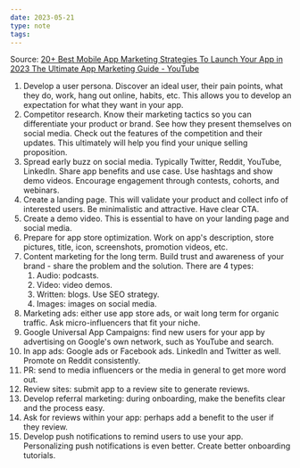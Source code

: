 ```yaml
---
date: 2023-05-21
type: note
tags: 
---
```


Source: [20+ Best Mobile App Marketing Strategies To Launch Your App in 2023 The Ultimate App Marketing Guide - YouTube](https://www.youtube.com/watch?v=PjMHk89BvgE)

1. Develop a user persona. Discover an ideal user, their pain points, what they do, work, hang out online, habits, etc. This allows you to develop an expectation for what they want in your app.
2. Competitor research. Know their marketing tactics so you can differentiate your product or brand. See how they present themselves on social media. Check out the features of the competition and their updates. This ultimately will help you find your unique selling proposition.
3. Spread early buzz on social media. Typically Twitter, Reddit, YouTube, LinkedIn. Share app benefits and use case. Use hashtags and show demo videos. Encourage engagement through contests, cohorts, and webinars.
4. Create a landing page. This will validate your product and collect info of interested users. Be minimalistic and attractive. Have clear CTA.
5. Create a demo video. This is essential to have on your landing page and social media.
6. Prepare for app store optimization. Work on app's description, store pictures, title, icon, screenshots, promotion videos, etc.
7. Content marketing for the long term. Build trust and awareness of your brand - share the problem and the solution. There are 4 types:
	1. Audio: podcasts. 
	2. Video: video demos.
	3. Written: blogs. Use SEO strategy.
	4. Images: images on social media.
8. Marketing ads: either use app store ads, or wait long term for organic traffic. Ask micro-influencers that fit your niche.
9. Google Universal App Campaigns: find new users for your app by advertising on Google's own network, such as YouTube and search.
10. In app ads: Google ads or Facebook ads. LinkedIn and Twitter as well. Promote on Reddit consistently.
11. PR: send to media influencers or the media in general to get more word out.
12. Review sites: submit app to a review site to generate reviews.
13. Develop referral marketing: during onboarding, make the benefits clear and the process easy.
14. Ask for reviews within your app: perhaps add a benefit to the user if they review.
15. Develop push notifications to remind users to use your app. Personalizing push notifications is even better. Create better onboarding tutorials.